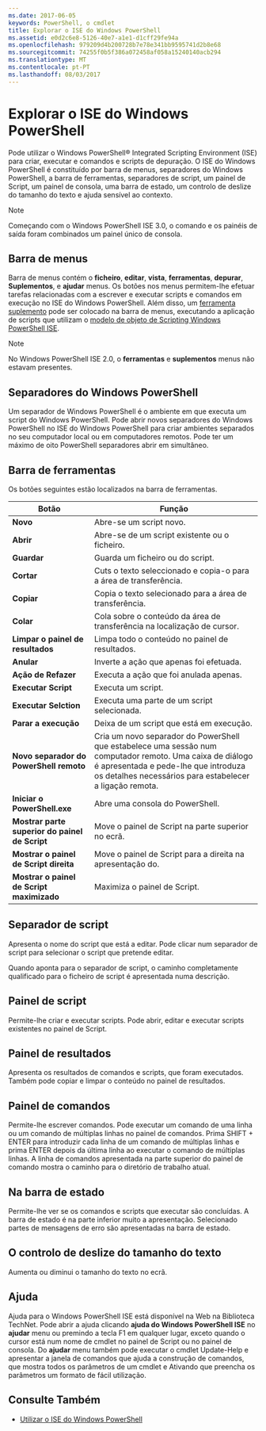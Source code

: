 ```yaml
---
ms.date: 2017-06-05
keywords: PowerShell, o cmdlet
title: Explorar o ISE do Windows PowerShell
ms.assetid: e0d2c6e8-5126-40e7-a1e1-d1cff29fe94a
ms.openlocfilehash: 979209d4b200728b7e78e341bb9595741d2b8e68
ms.sourcegitcommit: 74255f0b5f386a072458af058a15240140acb294
ms.translationtype: MT
ms.contentlocale: pt-PT
ms.lasthandoff: 08/03/2017
---
```

# <a name="exploring-the-windows-powershell-ise"></a>Explorar o ISE do Windows PowerShell
Pode utilizar o Windows PowerShell® Integrated Scripting Environment (ISE) para criar, executar e comandos e scripts de depuração. O ISE do Windows PowerShell é constituído por barra de menus, separadores do Windows PowerShell, a barra de ferramentas, separadores de script, um painel de Script, um painel de consola, uma barra de estado, um controlo de deslize do tamanho do texto e ajuda sensível ao contexto.

> [!NOTE]
> Começando com o Windows PowerShell ISE 3.0, o comando e os painéis de saída foram combinados um painel único de consola.

## <a name="menu-bar"></a>Barra de menus
Barra de menus contém o **ficheiro**, **editar**, **vista**, **ferramentas**, **depurar**,  **Suplementos**, e **ajudar** menus. Os botões nos menus permitem-lhe efetuar tarefas relacionadas com a escrever e executar scripts e comandos em execução no ISE do Windows PowerShell. Além disso, um [ferramenta suplemento](../../core-powershell/ise/The-ISEAddOnTool-Object.md) pode ser colocado na barra de menus, executando a aplicação de scripts que utilizam o [modelo de objeto de Scripting Windows PowerShell ISE](../../core-powershell/ise/The-Windows-PowerShell-ISE-Scripting-Object-Model.md).

> [!NOTE]
> No Windows PowerShell ISE 2.0, o **ferramentas** e **suplementos** menus não estavam presentes.

## <a name="windows-powershell-tabs"></a>Separadores do Windows PowerShell
Um separador de Windows PowerShell é o ambiente em que executa um script do Windows PowerShell. Pode abrir novos separadores do Windows PowerShell no ISE do Windows PowerShell para criar ambientes separados no seu computador local ou em computadores remotos. Pode ter um máximo de oito PowerShell separadores abrir em simultâneo.

## <a name="toolbar"></a>Barra de ferramentas
Os botões seguintes estão localizados na barra de ferramentas.

|Botão|Função|
|----------|------------|
|**Novo**|Abre-se um script novo.|
|**Abrir**|Abre-se de um script existente ou o ficheiro.|
|**Guardar**|Guarda um ficheiro ou do script.|
|**Cortar**|Cuts o texto seleccionado e copia-o para a área de transferência.|
|**Copiar**|Copia o texto selecionado para a área de transferência.|
|**Colar**|Cola sobre o conteúdo da área de transferência na localização de cursor.|
|**Limpar o painel de resultados**|Limpa todo o conteúdo no painel de resultados.|
|**Anular**|Inverte a ação que apenas foi efetuada.|
|**Ação de Refazer**|Executa a ação que foi anulada apenas.|
|**Executar Script**|Executa um script.|
|**Executar Selction**|Executa uma parte de um script selecionada.|
|**Parar a execução**|Deixa de um script que está em execução.|
|**Novo separador do PowerShell remoto**|Cria um novo separador do PowerShell que estabelece uma sessão num computador remoto. Uma caixa de diálogo é apresentada e pede-lhe que introduza os detalhes necessários para estabelecer a ligação remota.|
|**Iniciar o PowerShell.exe**|Abre uma consola do PowerShell.|
|**Mostrar parte superior do painel de Script**|Move o painel de Script na parte superior no ecrã.|
|**Mostrar o painel de Script direita**|Move o painel de Script para a direita na apresentação do.|
|**Mostrar o painel de Script maximizado**|Maximiza o painel de Script.|

## <a name="script-tab"></a>Separador de script
Apresenta o nome do script que está a editar. Pode clicar num separador de script para selecionar o script que pretende editar.

Quando aponta para o separador de script, o caminho completamente qualificado para o ficheiro de script é apresentada numa descrição.

## <a name="script-pane"></a>Painel de script
Permite-lhe criar e executar scripts. Pode abrir, editar e executar scripts existentes no painel de Script.

## <a name="output-pane"></a>Painel de resultados
Apresenta os resultados de comandos e scripts, que foram executados. Também pode copiar e limpar o conteúdo no painel de resultados.

## <a name="command-pane"></a>Painel de comandos
Permite-lhe escrever comandos. Pode executar um comando de uma linha ou um comando de múltiplas linhas no painel de comandos. Prima SHIFT + ENTER para introduzir cada linha de um comando de múltiplas linhas e prima ENTER depois da última linha ao executar o comando de múltiplas linhas. A linha de comandos apresentada na parte superior do painel de comando mostra o caminho para o diretório de trabalho atual.

## <a name="status-bar"></a>Na barra de estado
Permite-lhe ver se os comandos e scripts que executar são concluídas. A barra de estado é na parte inferior muito a apresentação. Selecionado partes de mensagens de erro são apresentadas na barra de estado.

## <a name="text-size-slider"></a>O controlo de deslize do tamanho do texto
Aumenta ou diminui o tamanho do texto no ecrã.

## <a name="help"></a>Ajuda
Ajuda para o Windows PowerShell ISE está disponível na Web na Biblioteca TechNet. Pode abrir a ajuda clicando **ajuda do Windows PowerShell ISE** no **ajudar** menu ou premindo a tecla F1 em qualquer lugar, exceto quando o cursor está num nome de cmdlet no painel de Script ou no painel de consola. Do **ajudar** menu também pode executar o cmdlet Update-Help e apresentar a janela de comandos que ajuda a construção de comandos, que mostra todos os parâmetros de um cmdlet e Ativando que preencha os parâmetros um formato de fácil utilização.

## <a name="see-also"></a>Consulte Também
- [Utilizar o ISE do Windows PowerShell](../../core-powershell/ise/Using-the-Windows-PowerShell-ISE.md)

